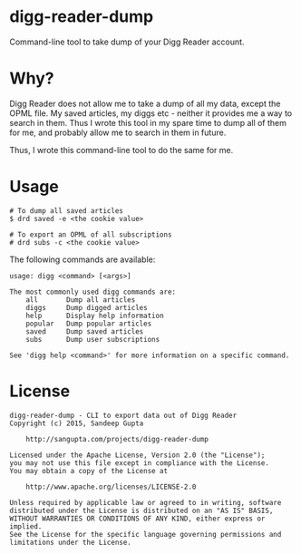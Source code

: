 # digg-reader-dump

Command-line tool to take dump of your Digg Reader account. 

# Why?

Digg Reader does not allow me to take a dump of all my data, except the OPML file. My saved
articles, my diggs etc - neither it provides me a way to search in them. Thus I wrote this
tool in my spare time to dump all of them for me, and probably allow me to search in them
in future.

Thus, I wrote this command-line tool to do the same for me.

# Usage

```
# To dump all saved articles
$ drd saved -e <the cookie value>

# To export an OPML of all subscriptions
# drd subs -c <the cookie value>
```

The following commands are available:

```
usage: digg <command> [<args>]

The most commonly used digg commands are:
    all       Dump all articles
    diggs     Dump digged articles
    help      Display help information
    popular   Dump popular articles
    saved     Dump saved articles
    subs      Dump user subscriptions

See 'digg help <command>' for more information on a specific command.
```


# License

```
digg-reader-dump - CLI to export data out of Digg Reader
Copyright (c) 2015, Sandeep Gupta

    http://sangupta.com/projects/digg-reader-dump

Licensed under the Apache License, Version 2.0 (the "License");
you may not use this file except in compliance with the License.
You may obtain a copy of the License at

    http://www.apache.org/licenses/LICENSE-2.0

Unless required by applicable law or agreed to in writing, software
distributed under the License is distributed on an "AS IS" BASIS,
WITHOUT WARRANTIES OR CONDITIONS OF ANY KIND, either express or implied.
See the License for the specific language governing permissions and
limitations under the License.
```
